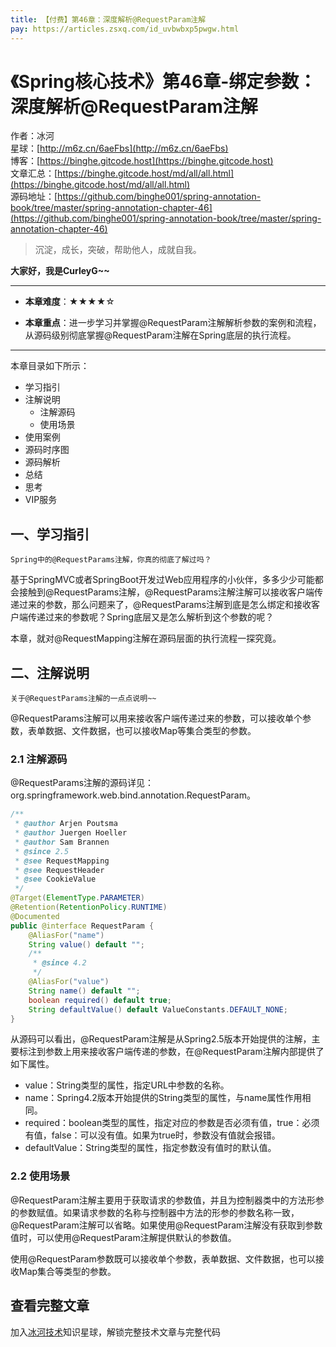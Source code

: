 ```yaml
---
title: 【付费】第46章：深度解析@RequestParam注解
pay: https://articles.zsxq.com/id_uvbwbxp5pwgw.html
---
```


# 《Spring核心技术》第46章-绑定参数：深度解析@RequestParam注解

作者：冰河
<br/>星球：[http://m6z.cn/6aeFbs](http://m6z.cn/6aeFbs)
<br/>博客：[https://binghe.gitcode.host](https://binghe.gitcode.host)
<br/>文章汇总：[https://binghe.gitcode.host/md/all/all.html](https://binghe.gitcode.host/md/all/all.html)
<br/>源码地址：[https://github.com/binghe001/spring-annotation-book/tree/master/spring-annotation-chapter-46](https://github.com/binghe001/spring-annotation-book/tree/master/spring-annotation-chapter-46)

> 沉淀，成长，突破，帮助他人，成就自我。

**大家好，我是CurleyG~~**

------

* **本章难度**：★★★★☆

* **本章重点**：进一步学习并掌握@RequestParam注解解析参数的案例和流程，从源码级别彻底掌握@RequestParam注解在Spring底层的执行流程。

------

本章目录如下所示：

* 学习指引
* 注解说明
  * 注解源码
  * 使用场景
* 使用案例
* 源码时序图
* 源码解析
* 总结
* 思考
* VIP服务

## 一、学习指引

`Spring中的@RequestParams注解，你真的彻底了解过吗？`

基于SpringMVC或者SpringBoot开发过Web应用程序的小伙伴，多多少少可能都会接触到@RequestParams注解，@RequestParams注解注解可以接收客户端传递过来的参数，那么问题来了，@RequestParams注解到底是怎么绑定和接收客户端传递过来的参数呢？Spring底层又是怎么解析到这个参数的呢？

本章，就对@RequestMapping注解在源码层面的执行流程一探究竟。

## 二、注解说明

`关于@RequestParams注解的一点点说明~~`

@RequestParams注解可以用来接收客户端传递过来的参数，可以接收单个参数，表单数据、文件数据，也可以接收Map等集合类型的参数。

### 2.1 注解源码

@RequestParams注解的源码详见：org.springframework.web.bind.annotation.RequestParam。

```java
/**
 * @author Arjen Poutsma
 * @author Juergen Hoeller
 * @author Sam Brannen
 * @since 2.5
 * @see RequestMapping
 * @see RequestHeader
 * @see CookieValue
 */
@Target(ElementType.PARAMETER)
@Retention(RetentionPolicy.RUNTIME)
@Documented
public @interface RequestParam {
	@AliasFor("name")
	String value() default "";
	/**
	 * @since 4.2
	 */
	@AliasFor("value")
	String name() default "";
	boolean required() default true;
	String defaultValue() default ValueConstants.DEFAULT_NONE;
}
```

从源码可以看出，@RequestParam注解是从Spring2.5版本开始提供的注解，主要标注到参数上用来接收客户端传递的参数，在@RequestParam注解内部提供了如下属性。

* value：String类型的属性，指定URL中参数的名称。
* name：Spring4.2版本开始提供的String类型的属性，与name属性作用相同。
* required：boolean类型的属性，指定对应的参数是否必须有值，true：必须有值，false：可以没有值。如果为true时，参数没有值就会报错。
* defaultValue：String类型的属性，指定参数没有值时的默认值。

### 2.2 使用场景

@RequestParam注解主要用于获取请求的参数值，并且为控制器类中的方法形参的参数赋值。如果请求参数的名称与控制器中方法的形参的参数名称一致，@RequestParam注解可以省略。如果使用@RequestParam注解没有获取到参数值时，可以使用@RequestParam注解提供默认的参数值。

使用@RequestParam参数既可以接收单个参数，表单数据、文件数据，也可以接收Map集合等类型的参数。

## 查看完整文章

加入[冰河技术](http://m6z.cn/6aeFbs)知识星球，解锁完整技术文章与完整代码
